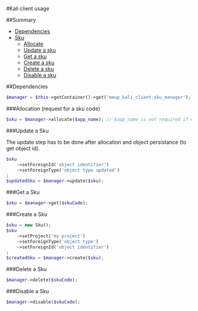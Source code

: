 #Kali client usage

##Summary

 * [Dependencies](#dependencies)
 * [Sku](#sku)
    * [Allocate](#allocation-request-for-a-sku-code)
    * [Update a sku](#update-a-sku)
    * [Get a sku](#get-a-sku)
    * [Create a sku](#create-a-sku)
    * [Delete a sku](#delete-a-sku)
    * [Disable a sku](#disable-a-sku)
 
##Dependencies 

```php
$manager = $this->getContainer()->get('meup_kali_client.sku_manager');
```

###Allocation (request for a sku code)

```php
$sku = $manager->allocate($app_name); // $app_name is not required if defined in manager constructor
```

###Update a Sku

The update step has to be done after allocation and object persistance (to get object id).

```php
$sku
    ->setForeignId('object identifier')
    ->setForeignType('object type updated')
;
$updatedSku = $manager->update($sku);
```

###Get a Sku

```php
$sku = $manager->get($skuCode);
```

###Create a Sku

```php
$sku = new Sku();
$sku
    ->setProject('my project')
    ->setForeignType('object type')
    ->setForeignId('object identifier')
;
$createdSku = $manager->create($sku);
```

###Delete a Sku

```php
$manager->delete($skuCode);
```

###Disable a Sku

```php
$manager->disable($skuCode);
```
